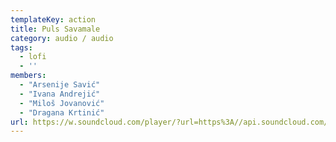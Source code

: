 ```yaml
---
templateKey: action
title: Puls Savamale
category: audio / audio
tags:
  - lofi
  - ''
members:
  - "Arsenije Savić"
  - "Ivana Andrejić"
  - "Miloš Jovanović"
  - "Dragana Krtinić"
url: https://w.soundcloud.com/player/?url=https%3A//api.soundcloud.com/tracks/213790861&color=ff5500&auto_play=false&hide_related=false&show_comments=true&show_user=true&show_reposts=false
---
```


